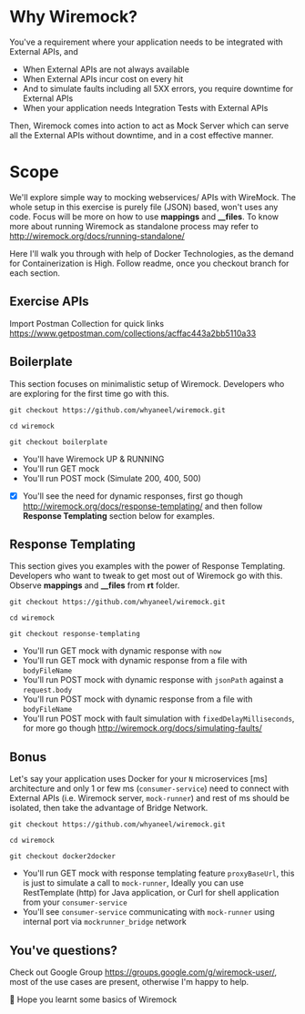 # Why Wiremock?
You've a requirement where your application needs to be integrated with External APIs, and
- When External APIs are not always available
- When External APIs incur cost on every hit
- And to simulate faults including all 5XX errors, you require downtime for External APIs
- When your application needs Integration Tests with External APIs

Then, Wiremock comes into action to act as Mock Server which can serve all the External APIs without downtime, and in a cost effective manner.

# Scope
We'll explore simple way to mocking webservices/ APIs with WireMock. The whole setup in this exercise is purely file (JSON) based, won't uses any code. Focus will be more on how to use **mappings** and **__files**. To know more about running Wiremock as standalone process may refer to http://wiremock.org/docs/running-standalone/

Here I'll walk you through with help of Docker Technologies, as the demand for Containerization is High. Follow readme, once you checkout branch for each section.

## Exercise APIs
Import Postman Collection for quick links https://www.getpostman.com/collections/acffac443a2bb5110a33

## Boilerplate
This section focuses on minimalistic setup of Wiremock. Developers who are exploring for the first time go with this.
```
git checkout https://github.com/whyaneel/wiremock.git

cd wiremock

git checkout boilerplate
```

- You'll have Wiremock UP & RUNNING
- You'll run GET mock
- You'll run POST mock (Simulate 200, 400, 500)
- [x] You'll see the need for dynamic responses, first go though http://wiremock.org/docs/response-templating/ and then follow **Response Templating** section below for examples.


## Response Templating
This section gives you examples with the power of Response Templating. Developers who want to tweak to get most out of Wiremock go with this. Observe **mappings** and **__files** from **rt** folder.
```
git checkout https://github.com/whyaneel/wiremock.git

cd wiremock

git checkout response-templating
```

- You'll run GET mock with dynamic response with `now`
- You'll run GET mock with dynamic response from a file with `bodyFileName`
- You'll run POST mock with dynamic response with `jsonPath` against a `request.body`
- You'll run POST mock with dynamic response from a file with `bodyFileName`
- You'll run POST mock with fault simulation with `fixedDelayMilliseconds`, for more go though http://wiremock.org/docs/simulating-faults/

## Bonus
Let's say your application uses Docker for your `N` microservices [ms] architecture and only 1 or few ms (`consumer-service`) need to connect with External APIs (i.e. Wiremock server, `mock-runner`) and rest of ms should be isolated, then take the advantage of Bridge Network.
```
git checkout https://github.com/whyaneel/wiremock.git

cd wiremock

git checkout docker2docker
```

- You'll run GET mock with response templating feature `proxyBaseUrl`, this is just to simulate a call to `mock-runner`, Ideally you can use RestTemplate (http) for Java application, or Curl for shell application from your `consumer-service`
- You'll see `consumer-service` communicating with `mock-runner` using internal port via `mockrunner_bridge` network

## You've questions? 
Check out Google Group https://groups.google.com/g/wiremock-user/, most of the use cases are present, otherwise I'm happy to help.

👏 Hope you learnt some basics of Wiremock
